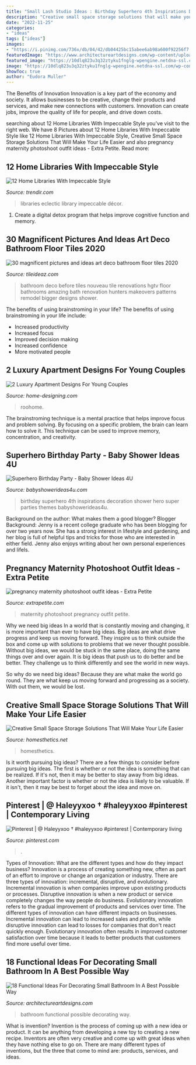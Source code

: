 ```yaml
---
title: "Small Lash Studio Ideas : Birthday Superhero 4th Inspirations Decoration Shower Hero Super Parties Themes Babyshowerideas4u"
description: "Creative small space storage solutions that will make your life easier"
date: "2022-11-25"
categories:
- "ideas"
tags: ["ideas"]
images:
- "https://i.pinimg.com/736x/db/04/42/db04425bc15abee6ab98a600f92256f7.jpg"
featuredImage: "https://www.architectureartdesigns.com/wp-content/uploads/2016/02/14-38.jpg"
featured_image: "https://10dlq823u3q32ztyku1fnglg-wpengine.netdna-ssl.com/wp-content/uploads/2018/07/Lace_Luce1805182-96-edited-e1532565673702.jpg"
image: "https://10dlq823u3q32ztyku1fnglg-wpengine.netdna-ssl.com/wp-content/uploads/2018/07/Lace_Luce1805182-96-edited-e1532565673702.jpg"
ShowToc: true
author: "Eudora Muller"
---
```



The Benefits of Innovation
Innovation is a key part of the economy and society. It allows businesses to be creative, change their products and services, and make new connections with customers. Innovation can create jobs, improve the quality of life for people, and drive down costs.

	

		
searching about 12 Home Libraries With Impeccable Style you've visit to the right web. We have 8 Pictures about 12 Home Libraries With Impeccable Style like 12 Home Libraries With Impeccable Style, Creative Small Space Storage Solutions That Will Make Your Life Easier and also pregnancy maternity photoshoot outfit ideas - Extra Petite. Read more:
		
    
## 12 Home Libraries With Impeccable Style

<img loading=lazy src="https://cdn.trendir.com/wp-content/uploads/2018/09/eclectic-home-library.jpg" onerror="this.onerror=null;this.src='https://tse3.mm.bing.net/th?id=OIP.TYb3m0qFjJKMWlZTlzBL8wHaLG&amp;pid=15.1';" alt="12 Home Libraries With Impeccable Style">

_Source: trendir.com_

>libraries eclectic library impeccable décor. 

	

1. Create a digital detox program that helps improve cognitive function and memory.

    
## 30 Magnificent Pictures And Ideas Art Deco Bathroom Floor Tiles 2020

<img loading=lazy src="https://www.tileideaz.com/wp-content/uploads/2015/11/BP_HHURT306_art-deco-bathroom-after_v.jpg.rend_.hgtvcom.1280.1707.jpeg" onerror="this.onerror=null;this.src='https://tse4.mm.bing.net/th?id=OIP.R5BzJabNxgZ66ZWaYacL0wHaJ4&amp;pid=15.1';" alt="30 magnificent pictures and ideas art deco bathroom floor tiles 2020">

_Source: tileideaz.com_

>bathroom deco before tiles nouveau tile renovations hgtv floor bathrooms amazing bath renovation hunters makeovers patterns remodel bigger designs shower. 

	

The benefits of using brainstroming in your life?
The benefits of using brainstroming in your life include: 
- Increased productivity 
- Increased focus 
- Improved decision making 
- Increased confidence 
- More motivated people

    
## 2 Luxury Apartment Designs For Young Couples

<img loading=lazy src="http://cdn.home-designing.com/wp-content/uploads/2015/08/warm-tile-bathroom.jpg" onerror="this.onerror=null;this.src='https://tse4.mm.bing.net/th?id=OIP.8awiMyj8F7DyBgJUEApkzAHaEu&amp;pid=15.1';" alt="2 Luxury Apartment Designs For Young Couples">

_Source: home-designing.com_

>roohome. 

	

The brainstroming technique is a mental practice that helps improve focus and problem solving. By focusing on a specific problem, the brain can learn how to solve it. This technique can be used to improve memory, concentration, and creativity.

    
## Superhero Birthday Party - Baby Shower Ideas 4U

<img loading=lazy src="https://babyshowerideas4u.com/wp-content/uploads/2014/05/superhero-birthday-party-super-hero-decoration-inspirations-682x1024.jpg" onerror="this.onerror=null;this.src='https://tse4.mm.bing.net/th?id=OIP.i5OYjpm5EVl3YmclZJTxBAHaLH&amp;pid=15.1';" alt="Superhero Birthday Party - Baby Shower Ideas 4U">

_Source: babyshowerideas4u.com_

>birthday superhero 4th inspirations decoration shower hero super parties themes babyshowerideas4u. 

	

Background on the author: What makes them a good blogger?
Blogger Background:
Jenny is a recent college graduate who has been blogging for over two years now. She has a strong interest in lifestyle and gardening, and her blog is full of helpful tips and tricks for those who are interested in either field. Jenny also enjoys writing about her own personal experiences and lifeIs.

    
## Pregnancy Maternity Photoshoot Outfit Ideas - Extra Petite

<img loading=lazy src="https://10dlq823u3q32ztyku1fnglg-wpengine.netdna-ssl.com/wp-content/uploads/2018/07/Lace_Luce1805182-96-edited-e1532565673702.jpg" onerror="this.onerror=null;this.src='https://tse4.mm.bing.net/th?id=OIP.nhPV_JgMX59wXDyk21gXgQHaLG&amp;pid=15.1';" alt="pregnancy maternity photoshoot outfit ideas - Extra Petite">

_Source: extrapetite.com_

>maternity photoshoot pregnancy outfit petite. 

	

Why we need big ideas
In a world that is constantly moving and changing, it is more important than ever to have big ideas. Big ideas are what drive progress and keep us moving forward. They inspire us to think outside the box and come up with solutions to problems that we never thought possible.
Without big ideas, we would be stuck in the same place, doing the same things over and over again. It is big ideas that push us to do better and be better. They challenge us to think differently and see the world in new ways.

So why do we need big ideas? Because they are what make the world go round. They are what keep us moving forward and progressing as a society. With out them, we would be lost.

    
## Creative Small Space Storage Solutions That Will Make Your Life Easier

<img loading=lazy src="https://cdn.homesthetics.net/wp-content/uploads/2015/02/77.jpg" onerror="this.onerror=null;this.src='https://tse4.mm.bing.net/th?id=OIP.r8qhvSrDIfgtTH1PXiof6wHaOw&amp;pid=15.1';" alt="Creative Small Space Storage Solutions That Will Make Your Life Easier">

_Source: homesthetics.net_

>homesthetics. 

	

Is it worth pursuing big ideas?
There are a few things to consider before pursuing big ideas. The first is whether or not the idea is something that can be realized. If it's not, then it may be better to stay away from big ideas. Another important factor is whether or not the idea is likely to be valuable. If it isn't, then it may be best to forget about the idea and move on.

    
## Pinterest | @ Haleyyxoo † #haleyyxoo #pinterest | Contemporary Living

<img loading=lazy src="https://i.pinimg.com/736x/db/04/42/db04425bc15abee6ab98a600f92256f7.jpg" onerror="this.onerror=null;this.src='https://tse3.mm.bing.net/th?id=OIP.f-XjOHnRRPcvSdaruiMBrgHaHa&amp;pid=15.1';" alt="Pinterest | @ Haleyyxoo † #haleyyxoo #pinterest | Contemporary living">

_Source: pinterest.com_

>. 

	

Types of Innovation: What are the different types and how do they impact business?
Innovation is a process of creating something new, often as part of an effort to improve or change an organization or industry. There are three types of innovation: incremental, disruptive, and evolutionary. Incremental innovation is when companies improve upon existing products or processes. Disruptive innovation is when a new product or service completely changes the way people do business. Evolutionary innovation refers to the gradual improvement of products and services over time.
The different types of innovation can have different impacts on businesses. Incremental innovation can lead to increased sales and profits, while disruptive innovation can lead to losses for companies that don't react quickly enough. Evolutionary innovation often results in improved customer satisfaction over time because it leads to better products that customers find more useful over time.

    
## 18 Functional Ideas For Decorating Small Bathroom In A Best Possible Way

<img loading=lazy src="https://www.architectureartdesigns.com/wp-content/uploads/2016/02/14-38.jpg" onerror="this.onerror=null;this.src='https://tse4.mm.bing.net/th?id=OIP.EqSSy5iV0syvpMJPsF2TfwHaJ4&amp;pid=15.1';" alt="18 Functional Ideas For Decorating Small Bathroom In A Best Possible Way">

_Source: architectureartdesigns.com_

>bathroom functional possible decorating way. 

	

What is invention?
Invention is the process of coming up with a new idea or product. It can be anything from developing a new toy to creating a new recipe. Inventors are often very creative and come up with great ideas when they have nothing else to go on. There are many different types of inventions, but the three that come to mind are: products, services, and ideas.

